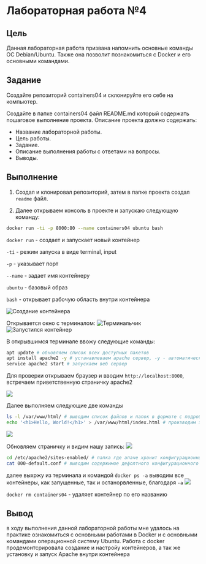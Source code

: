# Лабораторная работа №4

## Цель
Данная лабораторная работа призвана напомнить основные команды ОС Debian/Ubuntu. Также она позволит познакомиться с Docker и его основными командами.

## Задание 
Создайте репозиторий containers04 и склонируйте его себе на компьютер.

Создайте в папке containers04 файл README.md который содержать пошаговое выполнение проекта. Описание проекта должно содержать:

- Название лабораторной работы.
- Цель работы.
- Задание.
- Описание выполнения работы с ответами на вопросы.
- Выводы.
## Выполнение
1. Создал и клонировал репозиторий, затем в папке проекта создал `readme` файл.

2. Далее открываем консоль в проекте и запускаю следующую команду:

```bash
docker run -ti -p 8000:80 --name containers04 ubuntu bash
```
`docker run` - создает и запускает новый контейнер

`-ti` - режим запуска в виде terminal, input

`-p` - указывает порт

`--name` - задает имя контейнеру

`ubuntu` - базовый образ

`bash` - открывает рабочую область внутри контейнера

![Создание контейнера](https://i.imgur.com/nm4yceW.png)

Открывается окно с терминалом:
![Терминальчик](https://i.imgur.com/N1OH4al.png)
![Запустился контейнер](https://imgur.com/xtmnw4D)

В открывшимся терминале ввожу следующие команды:

```bash
apt update # обновляем список всех доступных пакетов
apt install apache2 -y # устанавлеваем apache сервер, -у - автоматически отвечаем да на все запросы
service apache2 start # запускаем веб сервер 
```

Для проверки открываем браузер и вводим `http://localhost:8000`, встречаем приветственную страничку apache2

![](https://i.imgur.com/W7vuEGH.png)

Далее выполняем следующие две команды

```bash
ls -l /var/www/html/ # выводим список файлов и папок в формате с подробной информацией
echo '<h1>Hello, World!</h1>' > /var/www/html/index.html # производим запись Привет Мир в файл index.html
```

![](https://i.imgur.com/a3dPOXZ.png)

Обновляем страничку и видим нашу запись:
![](https://imgur.com/z9PuknU)

```bash
cd /etc/apache2/sites-enabled/ # папка где апаче хранит конфигурационные файлы
cat 000-default.conf # выводим содержимое дефолтного конфигурационного файла 
```

далее выхржу из терминала и командой `docker ps -a` выводим все контейнеры, как запущенные, так и останорвленные, благодаря `-a`
![](https://imgur.com/lZa99tc)

`docker rm containers04` - удаляет контейнер по его названию

## Вывод

в ходу выполнения данной лабораторной работы мне удалось на практике ознакомиться с основными работами в Docker и с основными командами операционной систему Ubuntu. Работа с docker продемонтсрировала создание и настройу контейнеров, а так же установку и запуск Apache внутри контейнера
